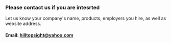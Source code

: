 
### Please contact us if you are intesrted 

Let us know your company's name, products, employers you hire,
as well as website address.


#### Email: hilltopsight@yahoo.com
